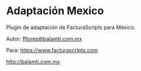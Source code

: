 # Adaptación Mexico

Plugin de adaptación de FacturaScripts para México. <br/>

Autor: fflores@balamti.com.mx <br/>

Para: https://www.facturascripts.com <br/>

http://balamti.com.mx
